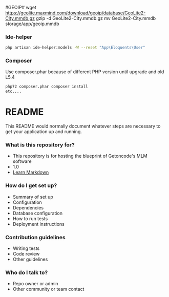 #GEOIP#
wget https://geolite.maxmind.com/download/geoip/database/GeoLite2-City.mmdb.gz
gzip -d GeoLite2-City.mmdb.gz
mv GeoLite2-City.mmdb storage/app/geoip.mmdb

### Ide-helper
```bash
php artisan ide-helper:models -W --reset "App\Eloquents\User"
```
### Composer
Use composer.phar because of different PHP version until upgrade and old L5.4
```bash
php72 composer.phar composer install
etc....
```

# README #

This README would normally document whatever steps are necessary to get your application up and running.

### What is this repository for? ###

* This repository is for hosting the blueprint of Getoncode's MLM software
* 1.0
* [Learn Markdown](https://bitbucket.org/tutorials/markdowndemo)

### How do I get set up? ###

* Summary of set up
* Configuration
* Dependencies
* Database configuration
* How to run tests
* Deployment instructions

### Contribution guidelines ###

* Writing tests
* Code review
* Other guidelines

### Who do I talk to? ###

* Repo owner or admin
* Other community or team contact

